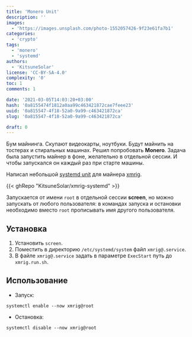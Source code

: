 ```yaml
---
title: 'Monero Unit'
description: ''
images:
  - 'https://images.unsplash.com/photo-1552057426-9f23e61fa7b1'
categories:
  - 'crypto'
tags:
  - 'monero'
  - 'systemd'
authors:
  - 'KitsuneSolar'
license: 'CC-BY-SA-4.0'
complexity: '0'
toc: 1
comments: 1

date: '2021-03-05T14:03:20+03:00'
hash: '0a8155474f1812a0aa99c463421872cae7feee23'
uuid: '0a815547-4f18-52a0-9a99-c463421872ca'
slug: '0a815547-4f18-52a0-9a99-c463421872ca'

draft: 0
---
```


Бум майнинга. Скупают видеокарты, ноутбуки. Будут майнить на тостерах и стиральных машинах. Решил попробовать **Monero**. Задача была запустить майнер в фоне, желательно в отдельной сессии. И чтобы запускался он каждый раз при старте машины.

<!--more-->

Написал небольшой [systemd unit](https://github.com/KitsuneSolar/xmrig-systemd) для майнера [xmrig](https://github.com/search?q=xmrig).

{{< ghRepo "KitsuneSolar/xmrig-systemd" >}}

Запускается от имени `root` в отдельной сессии **screen**, но можно запускать от любого пользователя: в командах запуска и остановки необходимо вместо `root` прописывать имя другого пользователя.

## Установка

1. Установить `screen`.
2. Поместить в директорию `/etc/systemd/system` файл `xmrig@.service`.
3. В файле `xmrig@.service` задать в параметре `ExecStart` путь до `xmrig.run.sh`.

## Использование

- Запуск:

```terminal {os="linux", mode="root"}
systemctl enable --now xmrig@root
```

- Остановка:

```terminal {os="linux", mode="root"}
systemctl disable --now xmrig@root
```
